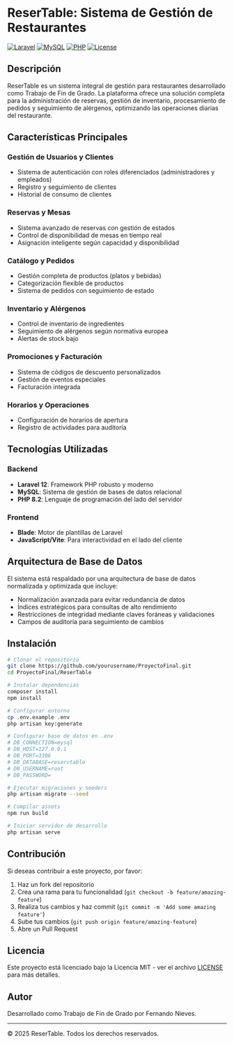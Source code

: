 # ReserTable: Sistema de Gestión de Restaurantes

[![Laravel](https://img.shields.io/badge/Laravel-12.0-FF2D20?style=for-the-badge&logo=laravel&logoColor=white)](https://laravel.com)
[![MySQL](https://img.shields.io/badge/MySQL-8.0-4479A1?style=for-the-badge&logo=mysql&logoColor=white)](https://www.mysql.com/)
[![PHP](https://img.shields.io/badge/PHP-8.2-777BB4?style=for-the-badge&logo=php&logoColor=white)](https://www.php.net/)
[![License](https://img.shields.io/badge/License-MIT-yellow.svg?style=for-the-badge)](https://opensource.org/licenses/MIT)

## Descripción

ReserTable es un sistema integral de gestión para restaurantes desarrollado como Trabajo de Fin de Grado. La plataforma ofrece una solución completa para la administración de reservas, gestión de inventario, procesamiento de pedidos y seguimiento de alérgenos, optimizando las operaciones diarias del restaurante.

## Características Principales

### Gestión de Usuarios y Clientes
- Sistema de autenticación con roles diferenciados (administradores y empleados)
- Registro y seguimiento de clientes
- Historial de consumo de clientes

### Reservas y Mesas
- Sistema avanzado de reservas con gestión de estados
- Control de disponibilidad de mesas en tiempo real
- Asignación inteligente según capacidad y disponibilidad

### Catálogo y Pedidos
- Gestión completa de productos (platos y bebidas)
- Categorización flexible de productos
- Sistema de pedidos con seguimiento de estado

### Inventario y Alérgenos
- Control de inventario de ingredientes
- Seguimiento de alérgenos según normativa europea
- Alertas de stock bajo

### Promociones y Facturación
- Sistema de códigos de descuento personalizados
- Gestión de eventos especiales
- Facturación integrada

### Horarios y Operaciones
- Configuración de horarios de apertura
- Registro de actividades para auditoría

## Tecnologías Utilizadas

### Backend
- **Laravel 12**: Framework PHP robusto y moderno
- **MySQL**: Sistema de gestión de bases de datos relacional
- **PHP 8.2**: Lenguaje de programación del lado del servidor

### Frontend
- **Blade**: Motor de plantillas de Laravel
- **JavaScript/Vite**: Para interactividad en el lado del cliente

## Arquitectura de Base de Datos

El sistema está respaldado por una arquitectura de base de datos normalizada y optimizada que incluye:

- Normalización avanzada para evitar redundancia de datos
- Índices estratégicos para consultas de alto rendimiento
- Restricciones de integridad mediante claves foráneas y validaciones
- Campos de auditoría para seguimiento de cambios

## Instalación

```bash
# Clonar el repositorio
git clone https://github.com/yourusername/ProyectoFinal.git
cd ProyectoFinal/ReserTable

# Instalar dependencias
composer install
npm install

# Configurar entorno
cp .env.example .env
php artisan key:generate

# Configurar base de datos en .env
# DB_CONNECTION=mysql
# DB_HOST=127.0.0.1
# DB_PORT=3306
# DB_DATABASE=reservtable
# DB_USERNAME=root
# DB_PASSWORD=

# Ejecutar migraciones y seeders
php artisan migrate --seed

# Compilar assets
npm run build

# Iniciar servidor de desarrollo
php artisan serve
```

## Contribución

Si deseas contribuir a este proyecto, por favor:

1. Haz un fork del repositorio
2. Crea una rama para tu funcionalidad (`git checkout -b feature/amazing-feature`)
3. Realiza tus cambios y haz commit (`git commit -m 'Add some amazing feature'`)
4. Sube tus cambios (`git push origin feature/amazing-feature`)
5. Abre un Pull Request

## Licencia

Este proyecto está licenciado bajo la Licencia MIT - ver el archivo [LICENSE](LICENSE) para más detalles.

## Autor

Desarrollado como Trabajo de Fin de Grado por Fernando Nieves.

---

© 2025 ReserTable. Todos los derechos reservados.
